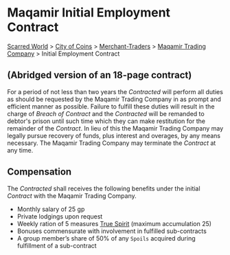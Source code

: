 # Maqamir Initial Employment Contract
[Scarred World](./scarred-world.md) > [City of Coins](./city-of-coins.md) > [Merchant-Traders](./merchant-traders.md) > [Maqamir Trading Company](./maqamir.md) > Initial Employment Contract

## (Abridged version of an 18-page contract)
For a period of not less than two years the *Contracted* will perform all duties as should be requested by the Maqamir Trading Company in as prompt and efficient manner as possible. Failure to fulfill these duties will result in the charge of *Breach of Contract* and the *Contracted* will be remanded to debtor's prison until such time which they can make restitution for the remainder of the *Contract*. In lieu of this the Maqamir Trading Company may legally pursue recovery of funds, plus interest and overages, by any means necessary. The Maqamir Trading Company may terminate the *Contract* at any time.

## Compensation
The *Contracted* shall receives the following benefits under the initial *Contract* with the Maqamir Trading Company.
* Monthly salary of 25 gp
* Private lodgings upon request
* Weekly ration of 5 measures [True Spirit](./prices.md) (maximum accumulation 25)
* Bonuses commensurate with involvement in fulfilled sub-contracts
* A group member’s share of 50% of any `Spoils` acquired during fulfillment of a sub-contract
